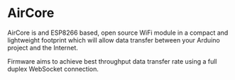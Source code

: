 # AirCore
AirCore is and ESP8266 based, open source WiFi module in a compact and lightweight footprint which will allow data transfer between your Arduino project and the Internet.

Firmware aims to achieve best throughput data transfer rate using a full duplex WebSocket connection.  
